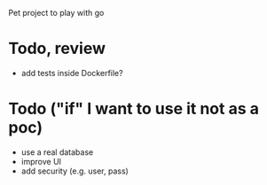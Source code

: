 Pet project to play with go

# Todo, review

* add tests inside Dockerfile?

# Todo ("if" I want to use it not as a poc)

* use a real database
* improve UI
* add security (e.g. user, pass)